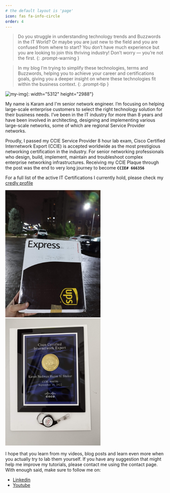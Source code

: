 ```yaml
---
# the default layout is 'page'
icon: fas fa-info-circle
order: 4
---
```



> Do you struggle in understanding technology trends and Buzzwords in the IT World? Or maybe you are just new to the field and you are confused from where to start? You don’t have much experience but you are looking to join this thriving industry! Don’t worry — you’re not the first.
{: .prompt-warning }

> In my blog I’m trying to simplify these technologies, terms and Buzzwords, helping you to achieve your career and certifications goals, giving you a deeper insight on where these technologies fit within the business context.
{: .prompt-tip }

![my-img](/assets/img/about/2022.jpg){: width="5312" height="2988"}

My name is Karam and I'm senior network engineer. I’m focusing on helping large-scale enterprise customers to select the right technology solution for their business needs. I’ve been in the IT industry for more than 8 years and have been involved in architecting, designing and implementing various large-scale networks, some of which are regional Service Provider networks.

Proudly, I passed my CCIE Service Provider 8 hour lab exam, Cisco Certified Internetwork Export (CCIE) is accepted worldwide as the most prestigious networking certification in the industry. For senior networking professionals who design, build, implement, maintain and troubleshoot complex enterprise networking infrastructures. Receiving my CCIE Plaque through the post was the end to very long journey to become **`CCIE# 666356`**

For a full list of the active IT Certifications I currently hold, please check my [credly profile](https://www.credly.com/users/karam)

<p float="left">
  <img src="/assets/img/about/1.jpg" width="300" />
  <img src="/assets/img/about/2.jpg" width="300" /> 
</p>

I hope that you learn from my videos, blog posts and learn even more when you actually try to lab them yourself. If you have any suggestion that might help me improve my tutorials, please contact me using the contact page. With enough said, make sure to follow me on:
* [Linkedin](https://www.linkedin.com/in/ccie66356/)
* [Youtube](https://www.youtube.com/channel/UClvUZLHgc6nlYiqjiJXF47g)